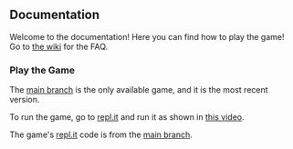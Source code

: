 <!--- save-speedo: A simple Python game where you try to retrieve SpeedoThreeSixty.
    Copyright (C) 2020  Dean Summer

    This program is free software: you can redistribute it and/or modify
    it under the terms of the GNU General Public License as published by
    the Free Software Foundation, either version 3 of the License, or
    (at your option) any later version.

    This program is distributed in the hope that it will be useful,
    but WITHOUT ANY WARRANTY; without even the implied warranty of
    MERCHANTABILITY or FITNESS FOR A PARTICULAR PURPOSE.  See the
    GNU General Public License for more details.

    You should have received a copy of the GNU General Public License
    along with this program.  If not, see <https://www.gnu.org/licenses/>.
    
    Email: deanlovesmargie@gmail.com
    Mail: ZIP 55764 -->

[wiki]: https://github.com/JavascriptLearner815/save-speedo/wiki
[main]: https://github.com/JavascriptLearner815/save-speedo/tree/main
[repl]: https://repl.it/@JavascriptLearn/save-speedo
[run]: https://www.loom.com/share/9df9595447cf47d1a58f776bacdb47c4

## Documentation
Welcome to the documentation! Here you can find how to play the game! Go to [the wiki][wiki] for the FAQ.
### Play the Game
The [main branch][main] is the only available game, and it is the most recent version.

To run the game, go to [repl.it][repl] and run it as shown in [this video][run].

The game's [repl.it][repl] code is from the [main branch][main].
